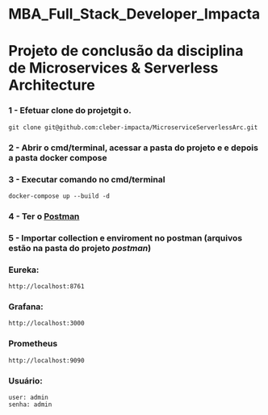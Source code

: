 # MBA_Full_Stack_Developer_Impacta
# Projeto de conclusão da disciplina de Microservices & Serverless Architecture

### 1 - Efetuar clone do projetgit o.
```
git clone git@github.com:cleber-impacta/MicroserviceServerlessArc.git
```

### 2 - Abrir o cmd/terminal, acessar a pasta do projeto e e depois a pasta docker compose

### 3 - Executar comando no cmd/terminal
```
docker-compose up --build -d
```

### 4 - Ter o [Postman](https://www.postman.com/downloads/) 

### 5 - Importar collection e enviroment no postman (arquivos estão na pasta do projeto _*postman*_)

### Eureka:
```
http://localhost:8761
```

### Grafana:
```
http://localhost:3000
```

### Prometheus
```
http://localhost:9090
```

### Usuário:
```
user: admin
senha: admin
```